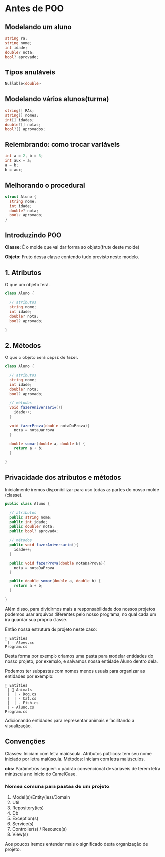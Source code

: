 # Antes de POO

## Modelando um aluno

```cs
string ra;
string nome;
int idade;
double? nota;
bool? aprovado;
```

## Tipos anuláveis

```cs
Nullable<double> 
```

## Modelando vários alunos(turma)

```cs
string[] RAs;
string[] nomes;
int[] idades;
double?[] notas;
bool?[] aprovados;
```

## Relembrando: como trocar variáveis

```cs
int a = 2, b = 3;
int aux = a;
a = b;
b = aux;
```

## Melhorando o procedural

```cs
struct Aluno {
  string nome;
  int idade;
  double? nota;
  bool? aprovado;
}
```

## Introduzindo POO

**Classe:** É o molde que vai dar forma ao objeto(fruto deste molde)

**Objeto:** Fruto dessa classe contendo tudo previsto neste modelo.

## 1. Atributos 

O que um objeto terá.

```cs
class Aluno {

  // atributos
  string nome;
  int idade;
  double? nota;
  bool? aprovado;

}
```

## 2. Métodos

O que o objeto será capaz de fazer.

```cs
class Aluno {

  // atributos
  string nome;
  int idade;
  double? nota;
  bool? aprovado;

  // métodos
  void fazerAniversario(){
    idade++;
  }

  void fazerProva(double notaDaProva){
    nota = notaDaProva;
  }

  double somar(double a, double b) {
    return a + b;
  }

}
```

## Privacidade dos atributos e métodos

Inicialmente iremos disponibilizar para uso todas as partes do nosso molde (classe).

```cs
public class Aluno {

  // atributos
  public string nome;
  public int idade;
  public double? nota;
  public bool? aprovado;

  // métodos
  public void fazerAniversario(){
    idade++;
  }

  public void fazerProva(double notaDaProva){
    nota = notaDaProva;
  }

  public double somar(double a, double b) {
    return a + b;
  }

} 
```

Além disso, para dividirmos mais a responsabilidade dos nossos projetos podemos usar arquivos diferentes pelo nosso programa, no qual cada um irá guardar sua própria classe.

Então nossa estrutura do projeto neste caso:

```
📂 Entities
 | - Aluno.cs
Program.cs
```

Desta forma por exemplo criamos uma pasta para modelar entidades do nosso projeto, por exemplo, e salvamos nossa entidade Aluno dentro dela.

Podemos ter subpastas com nomes menos usuais para organizar as entidades por exemplo:

```
📂 Entities
 | 📂 Animals
 |  | - Dog.cs
 |  | - Cat.cs
 |  | - Fish.cs
 | - Aluno.cs
Program.cs
```

Adicionando entidades para representar animais e facilitando a visualização.

## Convenções

Classes: Iniciam com letra maiúscula.
Atributos públicos: tem seu nome iniciado por letra maiúscula.
Métodos: Iniciam com letra maiúsculos.

**obs:** Parâmetros seguem o padrão convencional de variáveis de terem letra minúscula no inicio do CamelCase.

### Nomes comuns para pastas de um projeto:

1. Model(s)/Entity(ies)/Domain
2. Util
3. Repository(ies)
4. Db
5. Exception(s)
6. Service(s)
7. Controller(s) / Resource(s)
8. View(s)

Aos poucos iremos entender mais o significado desta organização de projeto.